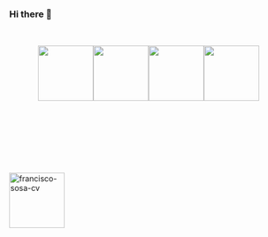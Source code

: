 ### Hi there 👋

<!--
**franwatafaka/franwatafaka** is a ✨ _special_ ✨ repository because its `README.md` (this file) appears on your GitHub profile.

Here are some ideas to get you started:

- 🔭 I’m currently working on some ideas of tiny projects like: 
      - recruiting proccess app coded with astroJS, reactJS, fastAPI, duckDB, and all runing in docker
      - kinda smart webstore for instagram sellers, which will use analytics throught chatGPT for enhance the experience for the seller with his costumers
      - 
- 🌱 I’m currently learning ...
  Always learning about a new python framework o seeking of learn more about thing i already now.. maybe
  AstroJS: i also created my first web portfolio! So, i decided to make following the guideness of midudev tutorials, with my own proper mods
  Django time to time
  Docker with AI right now.. seems such interesting to do something with that
  
- 👯 I’m looking to collaborate on ...
  - Projects who changes the life of people
- 🤔 I’m looking for help with ...
- 💬 Ask me about ... 
- 📫 How to reach me: ... LinkedIn / Whatsapp /  Email / here
- ⚡ Fun fact: ... i always see memes or seeing things about sy-fy
-->
<br>
<p align="center">
  <img src="https://media3.giphy.com/media/ln7z2eWriiQAllfVcn/200w.webp" width="100"><img src="https://i.giphy.com/media/LMt9638dO8dftAjtco/200.webp" width="100"><img src="https://i.giphy.com/media/eNAsjO55tPbgaor7ma/200w.webp" width="100"><img src="https://i.giphy.com/media/VgGthkhUvGgOit7Y9i/200.webp" width="100">
</p>
<br>
<br>
<br>
<br>
<br>
<br>
<p align="center">

  <!--<a href="https://twitter.com/dephraiim" target="_blank"><img align="center" src="https://cdn.jsdelivr.net/npm/simple-icons@3.0.1/icons/twitter.svg" alt="dephraiim" height="20" width="20" /></a> -->
<a href="https://linkedin.com/in/francisco-sosa-cv" target="_blank"><img align="center" src="https://cdn.jsdelivr.net/npm/simple-icons@3.0.1/icons/linkedin.svg" alt="francisco-sosa-cv" height="100" width="100" /></a>
<!--<a href="https://instagram.com/dephraiim" target="_blank"><img align="center" src="https://cdn.jsdelivr.net/npm/simple-icons@3.0.1/icons/instagram.svg" alt="dephraiim" height="20" width="20" /></a> -->
<!--  <a href="https://dev.to/dephraiim" target="_blank"><img align="center" src="https://cdn.jsdelivr.net/npm/simple-icons@3.0.1/icons/dev-dot-to.svg" alt="dephraiim" height="20" width="20" /></a> -->

</p>
<br>
<br>
<br>
